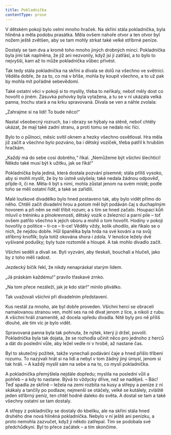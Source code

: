 ```yaml
---
title: Pokladnička
contentType: prose
---
```


<section>

V dětském pokoji bylo velmi mnoho hraček. Na skříni stála pokladnička, byla hliněná a měla podobu prasátka. Měla ovšem nahoře otvor a ten otvor byl nožem ještě zvětšen, aby se tam mohly strkat také velké stříbrné peníze.

Dostaly se tam dva a kromě toho mnoho jiných drobných mincí. Pokladnička byla jimi tak naplněna, že již ani nezvonily, když jsi jí zatřásl, a to bylo to nejvyšší, kam až to může pokladnička vůbec přivést.

Tak tedy stála pokladnička na skříni a dívala se dolů na všechno ve světnici. Věděla dobře, že za to, co má v břiše, mohla by koupit všechno, a to už pak by mohla mít pořádné sebevědomí.

Také ostatní věci v pokoji si to myslily, třeba to neříkaly, neboť měly dost co hovořit o jiném. Zásuvka pohovky byla vytažena, a tu se v ní ukázala velká panna, trochu stará a na krku spravovaná. Dívala se ven a náhle zvolala:

„Zahrajme si na lidi! To bude něco!“

Nastal všeobecný rozruch, ba i obrazy se hýbaly na stěně, neboť chtěly ukázat, že mají také zadní stranu, a proti tomu se nedalo nic říci.

Bylo to o půlnoci, měsíc svítil oknem a hezky všechno osvětloval. Hra měla již začít a všechno bylo pozváno, ba i dětský vozíček, třeba patřil k hrubším hračkám.

„Každý má do sebe cosi dobrého,“ říkal. „Nemůžeme být všichni šlechtici! Někdo také musí být k užitku, jak se říká!“

Pokladnička byla jediná, která dostala pozvání písemně; stála příliš vysoko, aby si mohli myslit, že by to ústně uslyšela; také nedala žádnou odpověď, přijde-li, či ne. Měla-li být s nimi, mohla zůstat jenom na svém místě; podle toho se měli ostatní řídit, a také se zařídili.

Malé loutkové divadélko bylo hned postaveno tak, aby bylo vidět přímo do něho. Chtěli začít divadelní hrou a potom měl být podáván čaj s duchaplným hovorem a při něm se měl tříbit rozum; a s tím se hned začalo. Houpací kůň mluvil o tréninku a plnokrevnosti, dětský vozík o železnici a parní pile – toť ovšem patřilo všechno k jejich oboru a mohli o tom hovořit. Hodiny v pokoji hovořily o politice – ti-ce – ti-ce! Věděly vždy, kolik uhodilo, ale říkalo se o nich, že nejdou dobře. Hůl španělka byla hrda na své kování a na svůj stříbrný knoflík; byla totiž okována shora i zdola. V lenošce ležely dvě vyšívané podušky; byly tuze roztomilé a hloupé. A tak mohlo divadlo začít.

Všichni seděli a dívali se. Byli vyzváni, aby tleskali, bouchali a hlučeli, jako by z toho měli radost.

Jezdecký bičík řekl, že nikdy nenapráskal starým lidem.

„Já práskám každému!“ pravilo třaskavé zrnko.

„Na tom přece nezáleží, jak je kdo stár!“ mínilo plivátko.

Tak uvažovali všichni při divadelním představení.

Kus nestál za mnoho, ale byl dobře proveden. Všichni herci se obraceli namalovanou stranou ven, mohl ses na ně dívat jenom z líce, a nikoli z rubu. A všichni hráli znamenitě, až docela vpředu divadla. Nitě byly pro ně příliš dlouhé, ale tím víc je bylo vidět.

Spravovaná panna byla tak pohnuta, že nýtek, který ji držel, povolil. Pokladnička byla tak dojata, že se rozhodla učinit něco pro jednoho z herců a dát do poslední vůle, aby ležel vedle ní v hrobě, až nastane čas.

Byl to skutečný požitek, takže vynechali podávání čaje a hned přišlo tříbení rozumu. To nazývali hrát si na lidi a nebyl v tom žádný jiný úmysl, jenom si tak hráli. – A každý myslil sám na sebe a na to, co myslí pokladnička.

A pokladnička přemýšlela nejdále dopředu; myslila na poslední vůli a pohřeb – a kdy to nastane. Bývá to vždycky dříve, než se naděješ. – Bác! Teď spadla ze skříně – ležela na zemi rozbita na kusy a střepy a peníze z ní skákaly a tančily po podlaze; nejmenší se otáčely, velké se kutálely, zvláště jeden stříbrný peníz, ten chtěl hodně daleko do světa. A dostal se tam a také všechny ostatní se tam dostaly.

A střepy z pokladničky se dostaly do kbelíku, ale na skříni stála hned druhého dne nová hliněná pokladnička. Nebylo v ní ještě ani penízku, a proto nemohla zazvučet, když jí někdo zatřepal. Tím se podobala své předchůdkyni. Byl to přece začátek – a tím skončíme.

</section>

[^1]: _hindská_ – indická

[^2]: _Etna_ – sopka na Sicílii

[^3]: _Vesuv_ – sopka v jižní Itálii, nedaleko města Neapole

[^4]: _brslenky_ – kožené selské kalhoty

[^5]: _dryády_ – sluly ve starověkém bájesloví víly, jejichž život úzce souvisel se životem stromů

[^6]: _Frederigsberg_ je předměstí Kodaně; vyniká výstavností

[^7]: _červená vlajka s bílým křížem_ – vlajka království dánského

[^8]: _Ezop_ – nejproslulejší skladatel bajek, Řek, který žil v 6. stol. před n. l.

[^9]: _Sokrates_ – slavný řecký filozof z 5. stol. před n. l.
